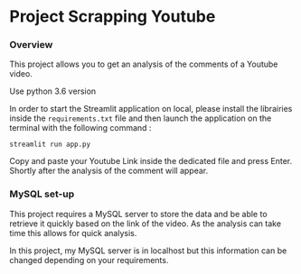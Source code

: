 # Project Scrapping Youtube

### Overview

This project allows you to get an analysis of the comments of a Youtube video.

Use python 3.6 version

In order to start the Streamlit application on local, please install the librairies inside the ```requirements.txt``` file and then launch the application on the terminal with the following command :

```streamlit run app.py```

Copy and paste your Youtube Link inside the dedicated file and press Enter. Shortly after the analysis of the comment will appear.

### MySQL set-up

This project requires a MySQL server to store the data and be able to retrieve it quickly based on the link of the video. As the analysis can take time this allows for quick analysis.

In this project, my MySQL server is in localhost but this information can be changed depending on your requirements.
